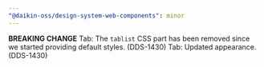 ```yaml
---
"@daikin-oss/design-system-web-components": minor
---
```


**BREAKING CHANGE** Tab: The `tablist` CSS part has been removed since we started providing default styles. (DDS-1430)
Tab: Updated appearance. (DDS-1430)
